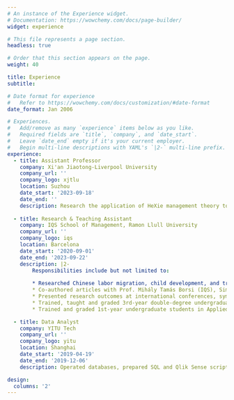 ```yaml
---
# An instance of the Experience widget.
# Documentation: https://wowchemy.com/docs/page-builder/
widget: experience

# This file represents a page section.
headless: true

# Order that this section appears on the page.
weight: 40

title: Experience
subtitle:

# Date format for experience
#   Refer to https://wowchemy.com/docs/customization/#date-format
date_format: Jan 2006

# Experiences.
#   Add/remove as many `experience` items below as you like.
#   Required fields are `title`, `company`, and `date_start`.
#   Leave `date_end` empty if it's your current employer.
#   Begin multi-line descriptions with YAML's `|2-` multi-line prefix.
experience:
  - title: Assistant Professor
    company: Xi'an Jiaotong-Liverpool University
    company_url: ''
    company_logo: xjtlu
    location: Suzhou
    date_start: '2023-09-18'
    date_end: ''
    description: Research the application of HeXie management theory to broader social contexts and teach Master's level courses, among others.
    
  - title: Research & Teaching Assistant
    company: IQS School of Management, Ramon Llull University
    company_url: ''
    company_logo: iqs
    location: Barcelona
    date_start: '2020-09-01'
    date_end: '2023-09-22'
    description: |2-
        Responsibilities include but not limited to:
        
        * Researched Chinese labor migration, child development, and travel dynamics for the Horizon 2020 CHINEQUALJUSTICE (ID: 101086139) & PoPMeD-SuSDeV (ID: 838534) projects.
        * Co-authored articles with Prof. Mihály Tamás Borsi (IQS), Simiao Chen (Heidelberg U.), Flavio Comim (IQS & U. of Cambridge), and Octasiano M. Valerio Mendoza (IQS). [alphabetically listed]
        * Presented research outcomes at international conferences, symposiums and workshops.
        * Trained, taught and graded 3rd-year double-degree undergraduate students in Econometrics and Forecasting, and proctored their exams.
        * Trained and graded 1st-year undergraduate students in Applied Mathematics, and proctored their exams.

  - title: Data Analyst
    company: YITU Tech
    company_url: ''
    company_logo: yitu
    location: Shanghai
    date_start: '2019-04-19'
    date_end: '2019-12-06'
    description: Operated databases, prepared SQL and Qlik Sense scripts for business analyses, visualized data with interactive dashboards, wrote weekly reports and assisted in product development, etc.

design:
  columns: '2'
---
```

